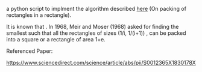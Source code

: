 a python script to implment the algorithm described [here](https://www.sciencedirect.com/science/article/abs/pii/S0012365X1830178X) (On packing of rectangles in a rectangle).


It is known that . In 1968, Meir and Moser (1968) asked for finding the smallest  such that all the rectangles of sizes (1/i, 1/(i+1)) , can be packed into a square or a rectangle of area 1+e.

Referenced Paper:

https://www.sciencedirect.com/science/article/abs/pii/S0012365X1830178X
